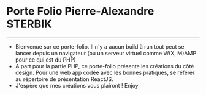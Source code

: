 # Porte Folio Pierre-Alexandre STERBIK

___________________________________________________________________________________________________________________

- Bienvenue sur ce porte-folio. Il n'y a aucun build à run tout peut se lancer depuis un navigateur (ou un serveur virtuel comme W(X, M)AMP pour ce qui est du PHP)
- A part pour la partie PHP, ce porte-folio présente les créations du côté design. Pour une web app codée avec les bonnes pratiques, se référer au répertoire de présentation ReactJS.
- J'espère que mes créations vous plairont ! Enjoy